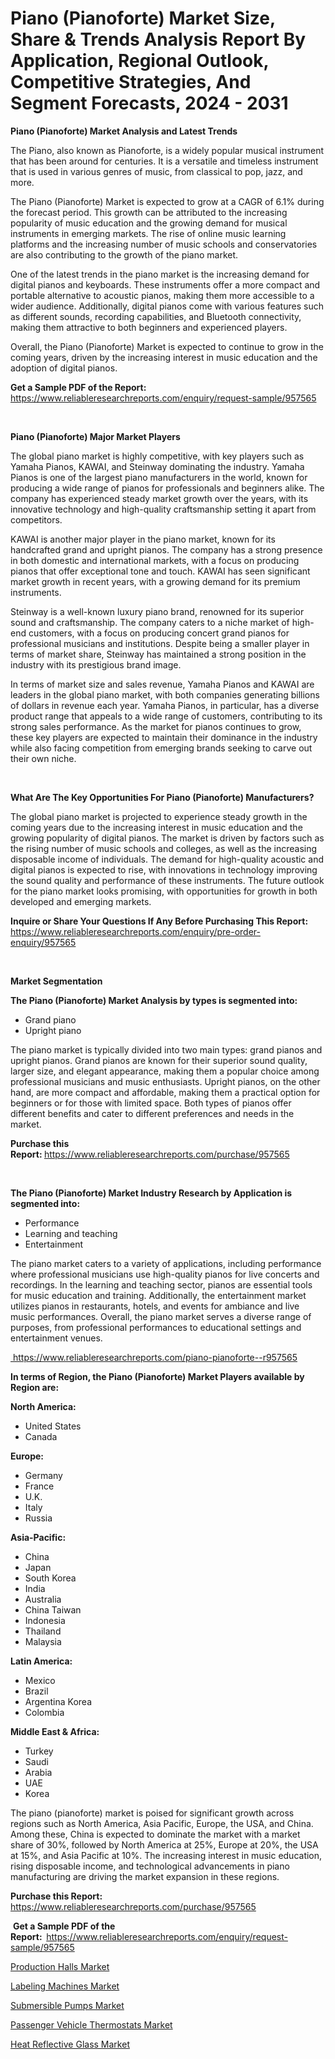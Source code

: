 <p><h1>Piano (Pianoforte) Market Size, Share & Trends Analysis Report By Application, Regional Outlook, Competitive Strategies, And Segment Forecasts, 2024 - 2031</h1></p><p><strong>Piano (Pianoforte) Market Analysis and Latest Trends</strong></p>
<p><p>The Piano, also known as Pianoforte, is a widely popular musical instrument that has been around for centuries. It is a versatile and timeless instrument that is used in various genres of music, from classical to pop, jazz, and more.</p><p>The Piano (Pianoforte) Market is expected to grow at a CAGR of 6.1% during the forecast period. This growth can be attributed to the increasing popularity of music education and the growing demand for musical instruments in emerging markets. The rise of online music learning platforms and the increasing number of music schools and conservatories are also contributing to the growth of the piano market.</p><p>One of the latest trends in the piano market is the increasing demand for digital pianos and keyboards. These instruments offer a more compact and portable alternative to acoustic pianos, making them more accessible to a wider audience. Additionally, digital pianos come with various features such as different sounds, recording capabilities, and Bluetooth connectivity, making them attractive to both beginners and experienced players.</p><p>Overall, the Piano (Pianoforte) Market is expected to continue to grow in the coming years, driven by the increasing interest in music education and the adoption of digital pianos.</p></p>
<p><strong>Get a Sample PDF of the Report:&nbsp;</strong> <a href="https://www.reliableresearchreports.com/enquiry/request-sample/957565">https://www.reliableresearchreports.com/enquiry/request-sample/957565</a></p>
<p>&nbsp;</p>
<p><strong>Piano (Pianoforte) Major Market Players</strong></p>
<p><p>The global piano market is highly competitive, with key players such as Yamaha Pianos, KAWAI, and Steinway dominating the industry. Yamaha Pianos is one of the largest piano manufacturers in the world, known for producing a wide range of pianos for professionals and beginners alike. The company has experienced steady market growth over the years, with its innovative technology and high-quality craftsmanship setting it apart from competitors.</p><p>KAWAI is another major player in the piano market, known for its handcrafted grand and upright pianos. The company has a strong presence in both domestic and international markets, with a focus on producing pianos that offer exceptional tone and touch. KAWAI has seen significant market growth in recent years, with a growing demand for its premium instruments.</p><p>Steinway is a well-known luxury piano brand, renowned for its superior sound and craftsmanship. The company caters to a niche market of high-end customers, with a focus on producing concert grand pianos for professional musicians and institutions. Despite being a smaller player in terms of market share, Steinway has maintained a strong position in the industry with its prestigious brand image.</p><p>In terms of market size and sales revenue, Yamaha Pianos and KAWAI are leaders in the global piano market, with both companies generating billions of dollars in revenue each year. Yamaha Pianos, in particular, has a diverse product range that appeals to a wide range of customers, contributing to its strong sales performance. As the market for pianos continues to grow, these key players are expected to maintain their dominance in the industry while also facing competition from emerging brands seeking to carve out their own niche.</p></p>
<p>&nbsp;</p>
<p><strong>What Are The Key Opportunities For Piano (Pianoforte) Manufacturers?</strong></p>
<p><p>The global piano market is projected to experience steady growth in the coming years due to the increasing interest in music education and the growing popularity of digital pianos. The market is driven by factors such as the rising number of music schools and colleges, as well as the increasing disposable income of individuals. The demand for high-quality acoustic and digital pianos is expected to rise, with innovations in technology improving the sound quality and performance of these instruments. The future outlook for the piano market looks promising, with opportunities for growth in both developed and emerging markets.</p></p>
<p><strong>Inquire or Share Your Questions If Any Before Purchasing This Report:</strong> <a href="https://www.reliableresearchreports.com/enquiry/pre-order-enquiry/957565">https://www.reliableresearchreports.com/enquiry/pre-order-enquiry/957565</a></p>
<p>&nbsp;</p>
<p><strong>Market Segmentation</strong></p>
<p><strong>The Piano (Pianoforte) Market Analysis by types is segmented into:</strong></p>
<p><ul><li>Grand piano</li><li>Upright piano</li></ul></p>
<p><p>The piano market is typically divided into two main types: grand pianos and upright pianos. Grand pianos are known for their superior sound quality, larger size, and elegant appearance, making them a popular choice among professional musicians and music enthusiasts. Upright pianos, on the other hand, are more compact and affordable, making them a practical option for beginners or for those with limited space. Both types of pianos offer different benefits and cater to different preferences and needs in the market.</p></p>
<p><strong>Purchase this Report:&nbsp;</strong><a href="https://www.reliableresearchreports.com/purchase/957565">https://www.reliableresearchreports.com/purchase/957565</a></p>
<p>&nbsp;</p>
<p><strong>The Piano (Pianoforte) Market Industry Research by Application is segmented into:</strong></p>
<p><ul><li>Performance</li><li>Learning and teaching</li><li>Entertainment</li></ul></p>
<p><p>The piano market caters to a variety of applications, including performance where professional musicians use high-quality pianos for live concerts and recordings. In the learning and teaching sector, pianos are essential tools for music education and training. Additionally, the entertainment market utilizes pianos in restaurants, hotels, and events for ambiance and live music performances. Overall, the piano market serves a diverse range of purposes, from professional performances to educational settings and entertainment venues.</p></p>
<p><a href="https://www.reliableresearchreports.com/piano-pianoforte--r957565">&nbsp;https://www.reliableresearchreports.com/piano-pianoforte--r957565</a></p>
<p><strong>In terms of Region, the Piano (Pianoforte) Market Players available by Region are:</strong></p>
<p>
    <p> <strong> North America: </strong>
        <ul>
            <li>United States</li>
            <li>Canada</li>
        </ul>
        </p> 
    <p> <strong> Europe: </strong>
        <ul>
            <li>Germany</li>
            <li>France</li>
            <li>U.K.</li>
            <li>Italy</li>
            <li>Russia</li>
        </ul>
        </p> 
    <p> <strong> Asia-Pacific: </strong>
        <ul>
            <li>China</li>
            <li>Japan</li>
            <li>South Korea</li>
            <li>India</li>
            <li>Australia</li>
            <li>China Taiwan</li>
            <li>Indonesia</li>
            <li>Thailand</li>
            <li>Malaysia</li>
        </ul>
        </p> 
    <p> <strong> Latin America: </strong>
        <ul>
            <li>Mexico</li>
            <li>Brazil</li>
            <li>Argentina Korea</li>
            <li>Colombia</li>
        </ul>
        </p> 
    <p> <strong> Middle East & Africa: </strong>
        <ul>
            <li>Turkey</li>
            <li>Saudi</li>
            <li>Arabia</li>
            <li>UAE</li>
            <li>Korea</li>
        </ul>
    </p>
    </p>
<p><p>The piano (pianoforte) market is poised for significant growth across regions such as North America, Asia Pacific, Europe, the USA, and China. Among these, China is expected to dominate the market with a market share of 30%, followed by North America at 25%, Europe at 20%, the USA at 15%, and Asia Pacific at 10%. The increasing interest in music education, rising disposable income, and technological advancements in piano manufacturing are driving the market expansion in these regions.</p></p>
<p><strong>Purchase this Report: </strong><a href="https://www.reliableresearchreports.com/purchase/957565">https://www.reliableresearchreports.com/purchase/957565</a></p>
<p>&nbsp;<strong>Get a Sample PDF of the Report:&nbsp;&nbsp;</strong><a href="https://www.reliableresearchreports.com/enquiry/request-sample/957565">https://www.reliableresearchreports.com/enquiry/request-sample/957565</a></p>
<p><strong></strong></p>
<p><p><a href="https://medium.com/@trameciabutler45/production-halls-market-report-by-product-type-standardized-production-halls-customized-production-c65dfa84c773">Production Halls Market</a></p><p><a href="https://github.com/Krish2023na/Market-Research-Report-List-6/blob/main/labeling-machines-market.md">Labeling Machines Market</a></p><p><a href="https://issuu.com/reportprime-2/docs/submersible-pumps-market-size-2030._739a4c823fad97">Submersible Pumps Market</a></p><p><a href="https://github.com/RickHolmes3/Market-Research-Report-List-6/blob/main/passenger-vehicle-thermostats-market.md">Passenger Vehicle Thermostats Market</a></p><p><a href="https://medium.com/@trameciabutler45/global-heat-reflective-glass-market-analysis-trends-forecasts-and-growth-opportunities-2024-7b4b28b34ca1">Heat Reflective Glass Market</a></p></p>